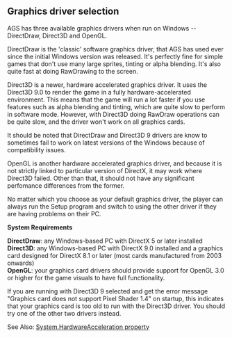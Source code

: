 Graphics driver selection
-------------------------

AGS has three available graphics drivers when run on Windows --
DirectDraw, Direct3D and OpenGL.

DirectDraw is the 'classic' software graphics driver, that AGS has used
ever since the initial Windows version was released. It's perfectly fine
for simple games that don't use many large sprites, tinting or alpha
blending. It's also quite fast at doing RawDrawing to the screen.

Direct3D is a newer, hardware accelerated graphics driver. It uses the
Direct3D 9.0 to render the game in a fully hardware-accelerated
environment. This means that the game will run a lot faster if you use
features such as alpha blending and tinting, which are quite slow to
perform in software mode. However, with Direct3D doing RawDraw
operations can be quite slow, and the driver won't work on all graphics
cards.

It should be noted that DirectDraw and Direct3D 9 drivers are know to
sometimes fail to work on latest versions of the Windows because of
compatibility issues.

OpenGL is another hardware accelerated graphics driver, and because it
is not strictly linked to particular version of DirectX, it may work
where Direct3D failed. Other than that, it should not have any
significant perfomance differences from the former.

No matter which you choose as your default graphics driver, the player
can always run the Setup program and switch to using the other driver if
they are having problems on their PC.

**System Requirements**

**DirectDraw**: any Windows-based PC with DirectX 5 or later installed<br>
**Direct3D**: any Windows-based PC with DirectX 9.0 installed and a
graphics card designed for DirectX 8.1 or later (most cards manufactured
from 2003 onwards)<br>
**OpenGL**: your graphics card drivers should provide support for
OpenGL 3.0 or higher for the game visuals to have full functionality.

If you are running with Direct3D 9 selected and get the error message
"Graphics card does not support Pixel Shader 1.4" on startup, this
indicates that your graphics card is too old to run with the Direct3D
driver. You should try one of the other two drivers instead.

See Also: [System.HardwareAcceleration property](System#hardwareacceleration)
